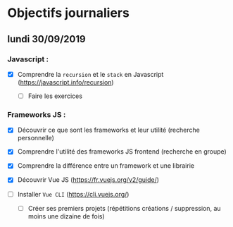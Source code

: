 # Objectifs journaliers

## lundi 30/09/2019

### Javascript :

  * [X] Comprendre la `recursion` et le `stack` en Javascript (https://javascript.info/recursion)
    * [ ] Faire les exercices
  


### Frameworks JS : 

  * [X] Découvrir ce que sont les frameworks et leur utilité (recherche personnelle)

  * [X] Comprendre l'utilité des frameworks JS frontend (recherche en groupe)

  * [X] Comprendre la différence entre un framework et une librairie

  * [X] Découvrir Vue JS (https://fr.vuejs.org/v2/guide/)

  * [ ] Installer `Vue CLI` (https://cli.vuejs.org/)
    * [ ] Créer ses premiers projets (répétitions créations / suppression, au moins une dizaine de fois)
